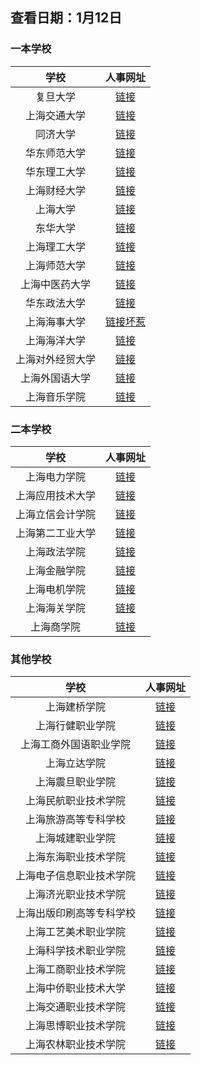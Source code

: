 ## 查看日期：1月12日
### 一本学校
| 学校 | 人事网址 | 
|:------------:|:---------------:|
| 复旦大学 | [链接](http://www.hr.fudan.edu.cn/15367/list.htm) |
| 上海交通大学 | [链接](https://join.sjtu.edu.cn/Default.aspx) | 
| 同济大学 | [链接](https://zp.tongji.edu.cn/index.htm) | 
| 华东师范大学 | [链接](http://hr.ecnu.edu.cn/s/116/t/209/p/1/c/3533/d/8800/list.htm) | 
| 华东理工大学 | [链接](https://personnel.ecust.edu.cn/szxl/list.htm) | 
| 上海财经大学 | [链接](http://hrweb.sufe.edu.cn/2675/list.htm) |
| 上海大学 | [链接](https://shuhr.shu.edu.cn:8003/) | 
| 东华大学 | [链接](http://web.dhu.edu.cn/rschu/5488/list.htm) |
| 上海理工大学 | [链接](https://rc.usst.edu.cn/) | 
| 上海师范大学 | [链接](http://hr.shnu.edu.cn/20784/list.htm) | 
| 上海中医药大学 | [链接](https://rsc.shutcm.edu.cn/2641/list.htm) | 
| 华东政法大学 | [链接](https://rsc.ecupl.edu.cn/2107/list.htm) | 
| 上海海事大学 | [链接坏惹](http://hr.shmtu.edu.cn/cn/job) |
| 上海海洋大学 | [链接](https://rsrc.shou.edu.cn/_s136/main.psp) | 
| 上海对外经贸大学 | [链接](http://www.suibe.edu.cn/rsc/3652/list.htm) |
| 上海外国语大学 | [链接](http://www.ohr.shisu.edu.cn/rczp/list.htm) | 
| 上海音乐学院 | [链接](https://www.shcmusic.edu.cn/list_0.aspx?cid=258&navindex=0) | 


### 二本学校
| 学校 | 人事网址 |
|:------------:|:---------------:|
| 上海电力学院 | [链接](https://rsc.shiep.edu.cn/1919/list.htm) | 
| 上海应用技术大学 | [链接](https://www.sit.edu.cn/_t344/13063/list.psp) | 
| 上海立信会计学院 | [链接](https://rsc.lixin.edu.cn/info/iList.jsp?cat_id=13160) | 
| 上海第二工业大学 | [链接](http://2016.hr.sspu.edu.cn/info/iList.jsp?cat_id=11735) | 
| 上海政法学院 | [链接](http://www.shupl.edu.cn/rsc/1404/list.htm) | 
| 上海金融学院 | [链接](https://rsc.lixin.edu.cn/info/iList.jsp?cat_id=10752) | 
| 上海电机学院 | [链接](https://hr.sdju.edu.cn/1690/list.htm) | 
| 上海海关学院 | [链接](https://rsc.shcc.edu.cn/691/list.htm) |
| 上海商学院 | [链接](https://www.sbs.edu.cn/gbrsc/rczp/index.htm) | 


### 其他学校
| 学校 | 人事网址 | 
|:------------:|:---------------:|
| 上海建桥学院 | [链接](https://www.gench.edu.cn/rsc/747/list.htm) |
| 上海行健职业学院 | [链接](http://www.shxj.edu.cn/jgsz1/dzjg/rsc/rczp.htm) | 
| 上海工商外国语职业学院 | [链接](https://rsc.sicfl.edu.cn/main.htm) | 
| 上海立达学院 | [链接](http://www.lidapoly.edu.cn/znbm/rsc/A070202index_1.htm) | 
| 上海震旦职业学院 | [链接](http://public-info.aurora-college.cn/281/list.htm) | 
| 上海民航职业技术学院 | [链接](https://www.shcac.edu.cn/tzgg/gg.htm) | 
| 上海旅游高等专科学校 | [链接](http://zzrsc.sitsh.edu.cn/website/index.do?dispatch=otherMemu&type=A1501) | 
| 上海城建职业学院 | [链接](https://www.succ.edu.cn/rsc/Home/Type/type/lmid/1b6501234192c95b23536d1162465745) | 
| 上海东海职业技术学院 | [链接](https://hr.esu.edu.cn/295/list.htm) | 
| 上海电子信息职业技术学院 | [链接](http://xxgk.stiei.edu.cn/1280/list.htm) | 
| 上海济光职业技术学院 | [链接](https://www.shjgu.edu.cn/237/list.htm) | 
| 上海出版印刷高等专科学校 | [链接](http://zhaopin.sppc.edu.cn/#!/index.html) | 
| 上海工艺美术职业学院 | [链接](http://rsc.sada.edu.cn/zpgw/list.htm) |
| 上海科学技术职业学院 | [链接](http://www.scst.edu.cn/rsc/1119/list.htm) | 
| 上海工商职业技术学院 | [链接](http://hr.sicp.edu.cn/24470/) | 
| 上海中侨职业技术大学 | [链接](http://117.144.202.154/_s30/547/list1.psp) |
| 上海交通职业技术学院 | [链接](http://www.scp.edu.cn/list.aspx?nid=130&cid=329) | 
| 上海思博职业技术学院 | [链接](http://edu.shsipo.com/) | 
| 上海农林职业技术学院 | [链接](https://rsc.shafc.edu.cn/rczp/list.htm) | 

